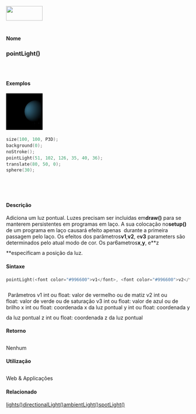 <img height="40" src="../images/1pix.gif" width="100"/>
<img height="1" src="../images/1pix.gif" width="20"/>
<img height="1" src="../images/1pix.gif" width="555"/>

#### Nome
### pointLight()
<img height="25" src="../images/1pix.gif" width="1"/>

#### Exemplos
<img border="0" height="100" src="media/pointLight_.jpg" width="100"/>

```pde
size(100, 100, P3D); 
background(0); 
noStroke(); 
pointLight(51, 102, 126, 35, 40, 36); 
translate(80, 50, 0); 
sphere(30); 
 

```
<img height="25" src="../images/1pix.gif" width="1"/>

#### Descrição
Adiciona um luz pontual.  Luzes precisam
ser incluidas em**draw()** para se manterem persistentes em programas em laço. A sua colocação no**setup()**
de um programa em laço causará efeito apenas
 durante a primeira passagem pelo laço. Os efeitos dos parâmetros**v1**,**v2**, e**v3** parameters são determinados pelo atual modo de cor. Os par6ametros**x**,**y**, e**z **especificam a posição da luz.
<img height="25" src="../images/1pix.gif" width="1"/>

#### Sintaxe
```pde
pointLight(<font color="#996600">v1</font>, <font color="#996600">v2</font>, <font color="#996600">v3</font>, <font color="#996600">x</font>, <font color="#996600">y</font>, <font color="#996600">z</font>)

```
<img height="25" src="../images/1pix.gif" width="1"/>
Parâmetros
v1
int ou float: valor de vermelho ou de matiz
v2
int ou float: valor de verde ou de saturação
v3
int ou float: valor de azul ou de brilho
x
int ou float: coordenada x da luz pontual
y
int ou float: coordenada y da luz pontual
z
int ou float: coordenada z da luz pontual
<img height="25" src="../images/1pix.gif" width="1"/>

#### Retorno

	
Nenhum
<img height="25" src="../images/1pix.gif" width="1"/>

#### Utilização

	
Web & Applicações
<img height="25" src="../images/1pix.gif" width="1"/>

#### Relacionado
[lights()](lights_)[directionalLight()](directionalLight_)[ambientLight()](ambientLight_)[spotLight()](spotLight_)
